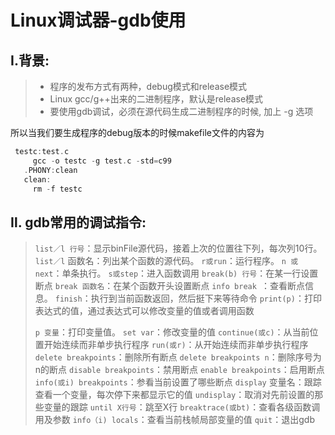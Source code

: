 # Linux调试器-gdb使用

## Ⅰ.背景:

> - 程序的发布方式有两种，debug模式和release模式
> - Linux gcc/g++出来的二进制程序，默认是release模式
> - 要使用gdb调试，必须在源代码生成二进制程序的时候, 加上 -g 选项  

所以当我们要生成程序的debug版本的时候makefile文件的内容为

```c
 testc:test.c
     gcc -o testc -g test.c -std=c99                           
   .PHONY:clean
   clean:
     rm -f testc

```

## 	Ⅱ. gdb常用的调试指令:

> `list／l 行号`：显示binFile源代码，接着上次的位置往下列，每次列10行。
> `list／l` 函数名：列出某个函数的源代码。
> `r或run`：运行程序。
> `n 或 next`：单条执行。
> `s或step`：进入函数调用
> `break(b) 行号`：在某一行设置断点
> `break 函数名`：在某个函数开头设置断点
> `info break `：查看断点信息。
> `finish`：执行到当前函数返回，然后挺下来等待命令
> `print(p)`：打印表达式的值，通过表达式可以修改变量的值或者调用函数
>
> `p 变量`：打印变量值。
> `set var`：修改变量的值
> `continue(或c)`：从当前位置开始连续而非单步执行程序
> `run(或r)`：从开始连续而非单步执行程序
> `delete breakpoints`：删除所有断点
> `delete breakpoints n`：删除序号为n的断点
> `disable breakpoints`：禁用断点
> `enable breakpoints`：启用断点
> `info(或i) breakpoints`：参看当前设置了哪些断点
> `display` 变量名：跟踪查看一个变量，每次停下来都显示它的值
> `undisplay`：取消对先前设置的那些变量的跟踪
> `until X行号`：跳至X行
> `breaktrace(或bt)`：查看各级函数调用及参数
> `info（i) locals`：查看当前栈帧局部变量的值
> `quit`：退出gdb  
